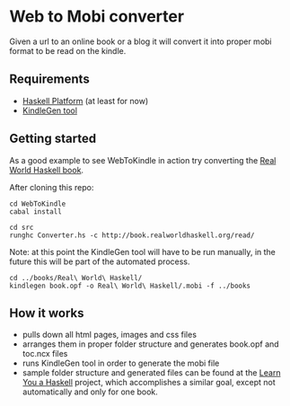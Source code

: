 # Web to Mobi converter

Given a url to an online book or a blog it will convert it into proper mobi format to be read on the kindle.

## Requirements

- [Haskell Platform](http://hackage.haskell.org/platform/) (at least for now)
- [KindleGen tool](http://www.amazon.com/gp/feature.html?ie=UTF8&docId=1000234621)

## Getting started

As a good example to see WebToKindle in action try converting the [Real World Haskell book](http://book.realworldhaskell.org/read/).

After cloning this repo:

    cd WebToKindle
    cabal install

    cd src
    runghc Converter.hs -c http://book.realworldhaskell.org/read/

Note: at this point the KindleGen tool will have to be run manually, in the
future this will be part of the automated process.

    cd ../books/Real\ World\ Haskell/
    kindlegen book.opf -o Real\ World\ Haskell/.mobi -f ../books

## How it works

- pulls down all html pages, images and css files
- arranges them in proper folder structure and generates book.opf and toc.ncx files 
- runs KindleGen tool in order to generate the mobi file
- sample folder structure and generated files can be found at the [Learn You a
  Haskell](https://github.com/igstan/learn-you-a-haskell-kindle) project, which
accomplishes a similar goal, except not automatically and only for one book.
